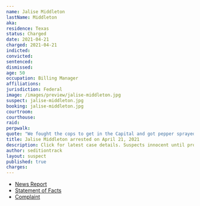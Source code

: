 ```yaml
---
name: Jalise Middleton
lastName: Middleton
aka:
residence: Texas
status: Charged
date: 2021-04-21
charged: 2021-04-21
indicted:
convicted: 
sentenced: 
dismissed: 
age: 50
occupation: Billing Manager
affiliations:
jurisdiction: Federal
image: /images/preview/jalise-middleton.jpg
suspect: jalise-middleton.jpg
booking: jalise-middleton.jpg
courtroom:
courthouse:
raid:
perpwalk:
quote: "We fought the cops to get in the Capital and got pepper sprayed and beat but by gosh the patriots got in!"
title: Jalise Middleton arrested on April 21, 2021
description: Click for latest case details. Suspects innocent until proven guilty.
author: seditiontrack
layout: suspect
published: true
charges:
---
```

- [News Report](https://www.nbcdfw.com/news/local/north-texas-couple-charged-with-assaulting-officers-during-jan-6-capitol-riot/2613058/)
- [Statement of Facts](https://www.justice.gov/usao-dc/case-multi-defendant/file/1388961/download)
- [Complaint](https://www.justice.gov/usao-dc/case-multi-defendant/file/1388981/download)
